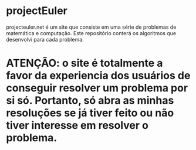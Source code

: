 # projectEuler
projecteuler.net é um site que consiste em uma série de problemas de matemática e computação. Este repositório conterá os algoritmos que desenvolvi para cada problema.
# ATENÇÃO: o site é totalmente a favor da experiencia dos usuários de conseguir resolver um problema por si só. Portanto, só abra as minhas resoluções se já tiver feito ou não tiver interesse em resolver o problema.
